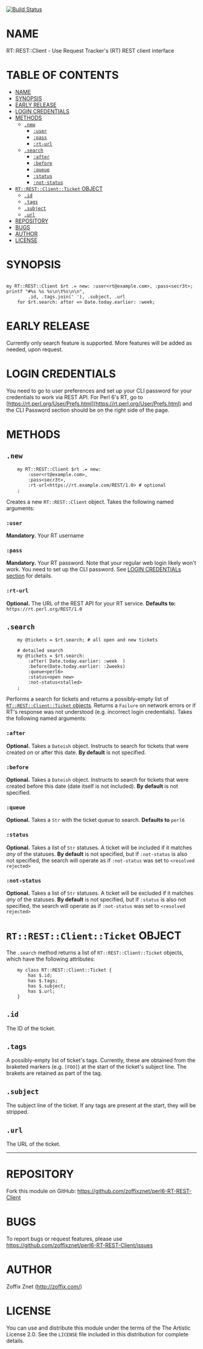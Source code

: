 [![Build Status](https://travis-ci.org/zoffixznet/perl6-RT-REST-Client.svg)](https://travis-ci.org/zoffixznet/perl6-RT-REST-Client)

# NAME

RT::REST::Client - Use Request Tracker's (RT) REST client interface

# TABLE OF CONTENTS
- [NAME](#name)
- [SYNOPSIS](#synopsis)
- [EARLY RELEASE](#early-release)
- [LOGIN CREDENTIALS](#login-credentials)
- [METHODS](#methods)
    - [`.new`](#new)
        - [`:user`](#user)
        - [`:pass`](#pass)
        - [`:rt-url`](#rt-url)
    - [`.search`](#search)
        - [`:after`](#after)
        - [`:before`](#before)
        - [`:queue`](#queue)
        - [`:status`](#status)
        - [`:not-status`](#not-status)
- [`RT::REST::Client::Ticket` OBJECT](#rtrestclientticket-object)
    - [`.id`](#id)
    - [`.tags`](#tags)
    - [`.subject`](#subject)
    - [`.url`](#url)
- [REPOSITORY](#repository)
- [BUGS](#bugs)
- [AUTHOR](#author)
- [LICENSE](#license)

# SYNOPSIS

```perl6

my RT::REST::Client $rt .= new: :user<rt@example.com>, :pass<secr3t>;
printf "#%s %s %s\n\t%s\n\n",
        .id, .tags.join(' '), .subject, .url
    for $rt.search: after => Date.today.earlier: :week;
```

# EARLY RELEASE

Currently only search feature is supported. More features will be added as
needed, upon request.

# LOGIN CREDENTIALS

You need to go to user preferences and set up your CLI password for your
credentials to work via REST API. For Perl 6's RT, go to
[https://rt.perl.org/User/Prefs.html](https://rt.perl.org/User/Prefs.html)
and the CLI Password section should be on the right side of the page.

# METHODS

## `.new`

```perl6
    my RT::REST::Client $rt .= new:
        :user<rt@example.com>,
        :pass<secr3t>,
        :rt-url<https://rt.example.com/REST/1.0> # optional
    ;
```

Creates a new `RT::REST::Client` object. Takes the following named arguments:

### `:user`

**Mandatory.** Your RT username

### `:pass`

**Mandatory.** Your RT password. Note that your regular web login likely won't
work. You need to set up the CLI password. See [LOGIN CREDENTIALs
section](#login-credentials) for details.

### `:rt-url`

**Optional.** The URL of the REST API for your RT service.
**Defaults to:** `https://rt.perl.org/REST/1.0`

## `.search`

```perl6
    my @tickets = $rt.search; # all open and new tickets

    # detailed search
    my @tickets = $rt.search:
        :after( Date.today.earlier: :week  )
        :before(Date.today.earlier: :2weeks)
        :queue<perl6>
        :status<open new>
        :not-status<stalled>
    ;
```

Performs a search for tickets and returns a possibly-empty list of
[`RT::REST::Client::Ticket` objects](#rtrestclientticket-object). Returns a `Failure` on network errors
or if RT's response was not understood (e.g. incorrect login credentials).
Takes the following named arguments:

### `:after`

**Optional.** Takes a `Dateish` object. Instructs to search for tickets
that were created *on* or after this date. **By default** is not specified.

### `:before`

**Optional.** Takes a `Dateish` object. Instructs to search for tickets
that were created before this date (date itself is not included).
**By default** is not specified.

### `:queue`

**Optional.** Takes a `Str` with the ticket queue to search.
**Defaults to** `perl6`

### `:status`

**Optional.** Takes a list of `Str` statuses. A ticket will be included
if it matches *any* of the statuses. **By default** is not specified,
but if `:not-status` is also not specified, the search will operate as if
`:not-status` was set to `<resolved rejected>`

### `:not-status`

**Optional.** Takes a list of `Str` statuses. A ticket will be excluded
if it matches *any* of the statuses. **By default** is not specified,
but if `:status` is also not specified, the search will operate as if
`:not-status` was set to `<resolved rejected>`


# `RT::REST::Client::Ticket` OBJECT

The `.search` method returns a list of `RT::REST::Client::Ticket` objects,
which have the following attributes:

```perl6
    my class RT::REST::Client::Ticket {
        has $.id;
        has $.tags;
        has $.subject;
        has $.url;
    }
```

## `.id`

The ID of the ticket.

## `.tags`

A possibly-empty list of ticket's tags. Currently, these are obtained
from the braketed markers (e.g. `[FOO]`) at the start of the ticket's subject
line. The brakets are retained as part of the tag.

## `.subject`

The subject line of the ticket. If any tags are present at the start, they will
be stripped.

## `.url`

The URL of the ticket.

----

# REPOSITORY

Fork this module on GitHub:
https://github.com/zoffixznet/perl6-RT-REST-Client

# BUGS

To report bugs or request features, please use
https://github.com/zoffixznet/perl6-RT-REST-Client/issues

# AUTHOR

Zoffix Znet (http://zoffix.com/)

# LICENSE

You can use and distribute this module under the terms of the
The Artistic License 2.0. See the `LICENSE` file included in this
distribution for complete details.
